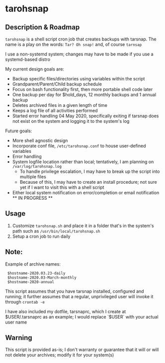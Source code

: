 tarohsnap
===============

Description & Roadmap
--------------------

`tarohsnap` is a shell script cron job that creates backups with tarsnap.
The name is a play on the words: `Tar? Oh snap!` and, of course `tarnsap`

I use a non-systemd system; changes may have to be made if you use a
systemd-based distro

My current design goals are:

- Backup specific files/directories using variables within the script
- Grandparent/Parent/Child backup schedule
- Focus on bash functionality first, then more portable shell code later
- One backup per day for $hold_days, 12 monthly backups and 1 annual backup
- Deletes archived files in a given length of time
- Keeps a log file of all activities performed
- Started error handling 04 May 2020, specifically exiting if tarsnap does not exist on the system and logging it to the system's log

Future goals:

- More shell agnostic design
- Incorporate conf file, `/etc/tarohsnap.conf` to house user-defined variables
- Error handling
- System logfile location rather than local; tentatively, I am planning on `/var/log/tarohsnap.log`
  - To handle privilege escalation, I may have to break up the script into multiple files
  - Because of this, I may have to create an install procedure; not sure yet if I want to visit this with a shell script
- Either local system notification on error/completion or email notification ** IN PROGRESS **

Usage
--------------------

1. Customize `tarohsnap.sh` and place it in a folder that's in the system's path
   such as `/usr/bin/local/tarohsnap.sh`
2. Setup a cron job to run daily

Note:
--------------------
Example of archive names:

     $hostname-2020.03.23-daily
     $hostname-2020.03-March-monthly
     $hostname-2020-annual

This script assumes that you have tarsnap installed, configured and running; it further assumes that a regular, unprivileged user will invoke it through `crontab -e`

I have also included my dotfile, tarsnaprc, which I create at $USER/.tarsnaprc as an example; I would replace `$USER` with your actual user name

Warning
--------------------
This script is provided as-is; I don't warranty or guarantee that it will or will not delete your archives; modify it for your system(s)
